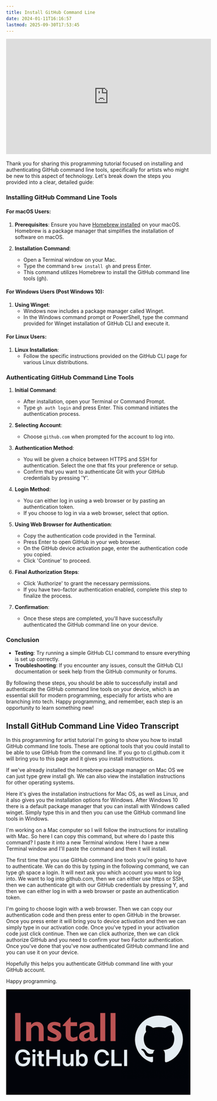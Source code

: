 ```yaml
---
title: Install GitHub Command Line
date: 2024-01-11T16:16:57
lastmod: 2025-09-30T17:53:45
---
```


<div class="iframe-16-9-container">
<iframe class="youTubeIframe" width="560" height="315" src="https://www.youtube.com/embed/PPOL_hgMMLk?si=h7bsn7J38GeQUPXK?rel=0" title="YouTube video player" frameborder="0" allow="accelerometer; autoplay; clipboard-write; encrypted-media; gyroscope; picture-in-picture; web-share" referrerpolicy="strict-origin-when-cross-origin" allowfullscreen></iframe>
</div>

Thank you for sharing this programming tutorial focused on installing and authenticating GitHub command line tools, specifically for artists who might be new to this aspect of technology. Let's break down the steps you provided into a clear, detailed guide:

### Installing GitHub Command Line Tools

#### For macOS Users:

1. **Prerequisites**: Ensure you have [Homebrew installed](./install-homebrew.md) on your macOS. Homebrew is a package manager that simplifies the installation of software on macOS.

2. **Installation Command**:
   - Open a Terminal window on your Mac.
   - Type the command `brew install gh` and press Enter.
   - This command utilizes Homebrew to install the GitHub command line tools (gh).

#### For Windows Users (Post Windows 10):

1. **Using Winget**:
   - Windows now includes a package manager called Winget.
   - In the Windows command prompt or PowerShell, type the command provided for Winget installation of GitHub CLI and execute it.

#### For Linux Users:

1. **Linux Installation**:
   - Follow the specific instructions provided on the GitHub CLI page for various Linux distributions.

### Authenticating GitHub Command Line Tools

1. **Initial Command**:

   - After installation, open your Terminal or Command Prompt.
   - Type `gh auth login` and press Enter. This command initiates the authentication process.

2. **Selecting Account**:

   - Choose `github.com` when prompted for the account to log into.

3. **Authentication Method**:

   - You will be given a choice between HTTPS and SSH for authentication. Select the one that fits your preference or setup.
   - Confirm that you want to authenticate Git with your GitHub credentials by pressing 'Y'.

4. **Login Method**:

   - You can either log in using a web browser or by pasting an authentication token.
   - If you choose to log in via a web browser, select that option.

5. **Using Web Browser for Authentication**:

   - Copy the authentication code provided in the Terminal.
   - Press Enter to open GitHub in your web browser.
   - On the GitHub device activation page, enter the authentication code you copied.
   - Click 'Continue' to proceed.

6. **Final Authorization Steps**:

   - Click 'Authorize' to grant the necessary permissions.
   - If you have two-factor authentication enabled, complete this step to finalize the process.

7. **Confirmation**:
   - Once these steps are completed, you'll have successfully authenticated the GitHub command line on your device.

### Conclusion

- **Testing**: Try running a simple GitHub CLI command to ensure everything is set up correctly.
- **Troubleshooting**: If you encounter any issues, consult the GitHub CLI documentation or seek help from the GitHub community or forums.

By following these steps, you should be able to successfully install and authenticate the GitHub command line tools on your device, which is an essential skill for modern programming, especially for artists who are branching into tech. Happy programming, and remember, each step is an opportunity to learn something new!

## Install GitHub Command Line Video Transcript

In this programming for artist tutorial I'm going to show you how to install GitHub command line tools. These are optional tools that you could install to be able to use GitHub from the command line. If you go to cl.github.com it will bring you to this page and it gives you install instructions.

If we've already installed the homebrew package manager on Mac OS we can just type grew install gh. We can also view the installation instructions for other operating systems.

Here it's gives the installation instructions for Mac OS, as well as Linux, and it also gives you the installation options for Windows. After Windows 10 there is a default package manager that you can install with Windows called winget. Simply type this in and then you can use the GitHub command line tools in Windows.

I'm working on a Mac computer so I will follow the instructions for installing with Mac. So here I can copy this command, but where do I paste this command? I paste it into a new Terminal window. Here I have a new Terminal window and I'll paste the command and then it will install.

The first time that you use GitHub command line tools you're going to have to authenticate. We can do this by typing in the following command, we can type gh space a login. It will next ask you which account you want to log into. We want to log into github.com, then we can either use https or SSH, then we can authenticate git with our GitHub credentials by pressing Y, and then we can either log in with a web browser or paste an authentication token.

I'm going to choose login with a web browser. Then we can copy our authentication code and then press enter to open GitHub in the browser. Once you press enter it will bring you to device activation and then we can simply type in our activation code. Once you've typed in your activation code just click continue. Then we can click authorize, then we can click authorize GitHub and you need to confirm your two Factor authentication. Once you've done that you've now authenticated GitHub command line and you can use it on your device.

Hopefully this helps you authenticate GitHub command line with your GitHub account.

Happy programming.

[![Install GitHub CLI](./attachments/install-github-cli-thumb.png)](./attachments/install-github-cli-thumb.png)
